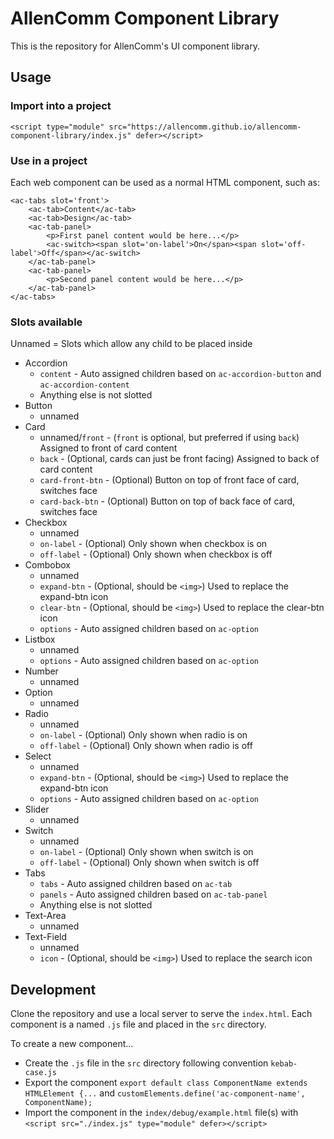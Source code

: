 # AllenComm Component Library

This is the repository for AllenComm's UI component library.

## Usage

### Import into a project

`<script type="module" src="https://allencomm.github.io/allencomm-component-library/index.js" defer></script>`

### Use in a project

Each web component can be used as a normal HTML component, such as:

```
<ac-tabs slot='front'>
    <ac-tab>Content</ac-tab>
    <ac-tab>Design</ac-tab>
    <ac-tab-panel>
        <p>First panel content would be here...</p>
        <ac-switch><span slot='on-label'>On</span><span slot='off-label'>Off</span></ac-switch>
    </ac-tab-panel>
    <ac-tab-panel>
        <p>Second panel content would be here...</p>
    </ac-tab-panel>
</ac-tabs>
```

### Slots available

Unnamed = Slots which allow any child to be placed inside

- Accordion
    - `content` - Auto assigned children based on `ac-accordion-button` and
        `ac-accordion-content`
    - Anything else is not slotted
- Button
    - unnamed
- Card
    - unnamed/`front` - (`front` is optional, but preferred if using `back`)
        Assigned to front of card content
    - `back` - (Optional, cards can just be front facing) Assigned to back of
        card content
    - `card-front-btn` - (Optional) Button on top of front face of card,
        switches face
    - `card-back-btn` - (Optional) Button on top of back face of card, switches
        face
- Checkbox
    - unnamed
    - `on-label` - (Optional) Only shown when checkbox is on
    - `off-label` - (Optional) Only shown when checkbox is off
- Combobox
    - unnamed
    - `expand-btn` - (Optional, should be `<img>`) Used to replace the
        expand-btn icon
    - `clear-btn` - (Optional, should be `<img>`) Used to replace the clear-btn
        icon
    - `options` - Auto assigned children based on `ac-option`
- Listbox
    - unnamed
    - `options` - Auto assigned children based on `ac-option`
- Number
    - unnamed
- Option
    - unnamed
- Radio
    - unnamed
    - `on-label` - (Optional) Only shown when radio is on
    - `off-label` - (Optional) Only shown when radio is off
- Select
    - unnamed
    - `expand-btn` - (Optional, should be `<img>`) Used to replace the
        expand-btn icon
    - `options` - Auto assigned children based on `ac-option`
- Slider
    - unnamed
- Switch
    - unnamed
    - `on-label` - (Optional) Only shown when switch is on
    - `off-label` - (Optional) Only shown when switch is off
- Tabs
    - `tabs` - Auto assigned children based on `ac-tab`
    - `panels` - Auto assigned children based on `ac-tab-panel`
    - Anything else is not slotted
- Text-Area
    - unnamed
- Text-Field
    - unnamed
    - `icon` - (Optional, should be `<img>`) Used to replace the search icon

## Development

Clone the repository and use a local server to serve the `index.html`. Each
component is a named `.js` file and placed in the `src` directory.

To create a new component...

- Create the `.js` file in the `src` directory following convention
    `kebab-case.js`
- Export the component
    `export default class ComponentName extends HTMLElement {...` and
    `customElements.define('ac-component-name', ComponentName);`
- Import the component in the `index/debug/example.html` file(s) with
    `<script src="./index.js" type="module" defer></script>`

